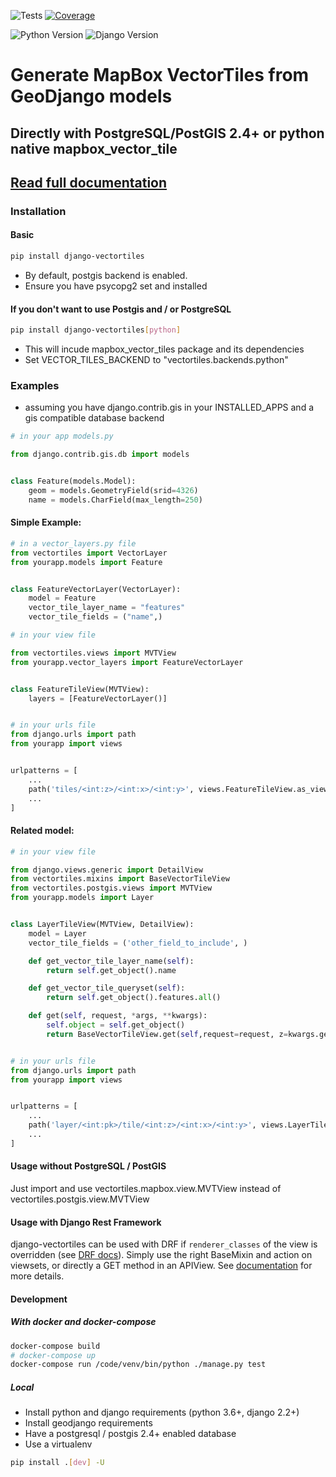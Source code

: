 ![Tests](https://github.com/submarcos/django-vectortiles/workflows/Python%20/%20Django%20matrix%20test/badge.svg)
[![Coverage](https://codecov.io/gh/submarcos/django-vectortiles/branch/master/graph/badge.svg)](https://codecov.io/gh/submarcos/django-vectortiles)

![Python Version](https://img.shields.io/badge/python-%3E%3D%203.7-blue.svg)
![Django Version](https://img.shields.io/badge/django-%3E%3D%203.2-blue.svg)

# Generate MapBox VectorTiles from GeoDjango models

## Directly with PostgreSQL/PostGIS 2.4+ or python native mapbox_vector_tile

## [Read full documentation](https://django-vectortiles.readthedocs.io/)

### Installation

#### Basic
```bash
pip install django-vectortiles
```

* By default, postgis backend is enabled.
* Ensure you have psycopg2 set and installed

#### If you don't want to use Postgis and / or PostgreSQL
```bash
pip install django-vectortiles[python]
```
* This will incude mapbox_vector_tiles package and its dependencies
* Set VECTOR_TILES_BACKEND to "vectortiles.backends.python"

### Examples

* assuming you have django.contrib.gis in your INSTALLED_APPS and a gis compatible database backend

```python
# in your app models.py

from django.contrib.gis.db import models


class Feature(models.Model):
    geom = models.GeometryField(srid=4326)
    name = models.CharField(max_length=250)
```


#### Simple Example:

```python
# in a vector_layers.py file
from vectortiles import VectorLayer
from yourapp.models import Feature


class FeatureVectorLayer(VectorLayer):
    model = Feature
    vector_tile_layer_name = "features"
    vector_tile_fields = ("name",)

# in your view file

from vectortiles.views import MVTView
from yourapp.vector_layers import FeatureVectorLayer


class FeatureTileView(MVTView):
    layers = [FeatureVectorLayer()]


# in your urls file
from django.urls import path
from yourapp import views


urlpatterns = [
    ...
    path('tiles/<int:z>/<int:x>/<int:y>', views.FeatureTileView.as_view(), name="feature-tile"),
    ...
]
```

#### Related model:

```python
# in your view file

from django.views.generic import DetailView
from vectortiles.mixins import BaseVectorTileView
from vectortiles.postgis.views import MVTView
from yourapp.models import Layer


class LayerTileView(MVTView, DetailView):
    model = Layer
    vector_tile_fields = ('other_field_to_include', )

    def get_vector_tile_layer_name(self):
        return self.get_object().name

    def get_vector_tile_queryset(self):
        return self.get_object().features.all()

    def get(self, request, *args, **kwargs):
        self.object = self.get_object()
        return BaseVectorTileView.get(self,request=request, z=kwargs.get('z'), x=kwargs.get('x'), y=kwargs.get('y'))


# in your urls file
from django.urls import path
from yourapp import views


urlpatterns = [
    ...
    path('layer/<int:pk>/tile/<int:z>/<int:x>/<int:y>', views.LayerTileView.as_view(), name="layer-tile"),
    ...
]
```

#### Usage without PostgreSQL / PostGIS

Just import and use vectortiles.mapbox.view.MVTView instead of vectortiles.postgis.view.MVTView

#### Usage with Django Rest Framework

django-vectortiles can be used with DRF if `renderer_classes` of the view is overridden (see [DRF docs](https://www.django-rest-framework.org/api-guide/renderers/#custom-renderers)). Simply use the right BaseMixin and action on viewsets, or directly a GET method in an APIView. See [documentation](https://django-vectortiles.readthedocs.io/en/latest/usage.html#django-rest-framework) for more details.

#### Development

##### With docker and docker-compose

```bash
docker-compose build
# docker-compose up
docker-compose run /code/venv/bin/python ./manage.py test
```

##### Local

* Install python and django requirements (python 3.6+, django 2.2+)
* Install geodjango requirements
* Have a postgresql / postgis 2.4+ enabled database
* Use a virtualenv
```bash
pip install .[dev] -U
```

